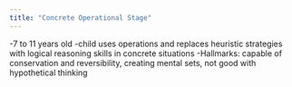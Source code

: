 ```yaml
---
title: "Concrete Operational Stage"
---
```

-7 to 11 years old
-child uses operations and replaces heuristic strategies with logical reasoning skills in concrete situations
-Hallmarks: capable of conservation and reversibility, creating mental sets, not good with hypothetical thinking

